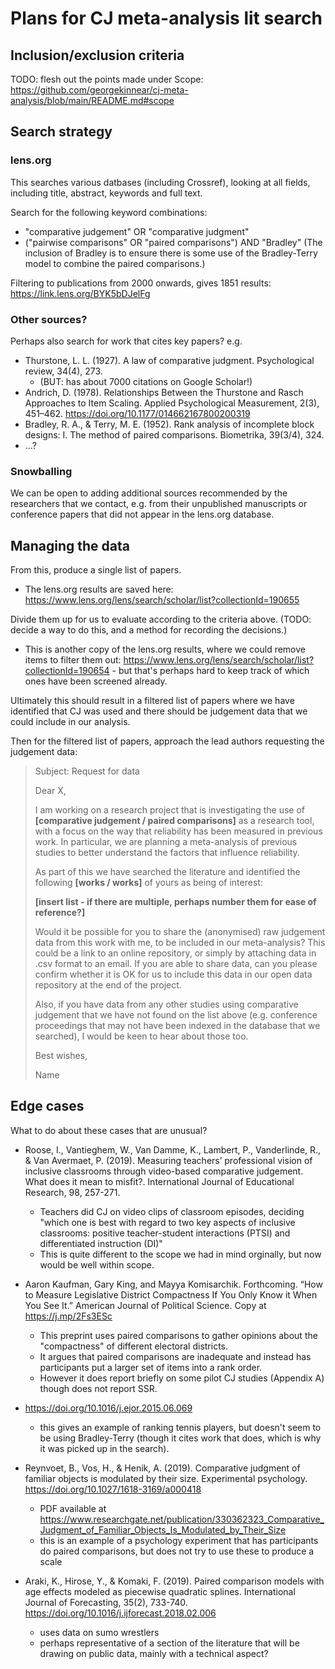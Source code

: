 # Plans for CJ meta-analysis lit search

## Inclusion/exclusion criteria

TODO: flesh out the points made under Scope: https://github.com/georgekinnear/cj-meta-analysis/blob/main/README.md#scope

## Search strategy

### lens.org

This searches various datbases (including Crossref), looking at all fields, including title, abstract, keywords and full text.

Search for the following keyword combinations:

- "comparative judgement" OR "comparative judgment"
- ("pairwise comparisons" OR "paired comparisons") AND "Bradley"  (The inclusion of Bradley is to ensure there is some use of the Bradley-Terry model to combine the paired comparisons.)

Filtering to publications from 2000 onwards, gives 1851 results: https://link.lens.org/BYK5bDJelFg

### Other sources?
Perhaps also search for work that cites key papers? e.g.

- Thurstone, L. L. (1927). A law of comparative judgment. Psychological review, 34(4), 273.
  * (BUT: has about 7000 citations on Google Scholar!)
- Andrich, D. (1978). Relationships Between the Thurstone and Rasch Approaches to Item Scaling. Applied Psychological Measurement, 2(3), 451–462. https://doi.org/10.1177/014662167800200319
- Bradley, R. A., & Terry, M. E. (1952). Rank analysis of incomplete block designs: I. The method of paired comparisons. Biometrika, 39(3/4), 324.
- ...?

### Snowballing
We can be open to adding additional sources recommended by the researchers that we contact, e.g. from their unpublished manuscripts or conference papers that did not appear in the lens.org database.


## Managing the data
From this, produce a single list of papers.
- The lens.org results are saved here: https://www.lens.org/lens/search/scholar/list?collectionId=190655

Divide them up for us to evaluate according to the criteria above. (TODO: decide a way to do this, and a method for recording the decisions.)
- This is another copy of the lens.org results, where we could remove items to filter them out: https://www.lens.org/lens/search/scholar/list?collectionId=190654 - but that's perhaps hard to keep track of which ones have been screened already.

Ultimately this should result in a filtered list of papers where we have identified that CJ was used and there should be judgement data that we could include in our analysis.

Then for the filtered list of papers, approach the lead authors requesting the judgement data:

> Subject: Request for data
> 
> Dear X,
> 
> I am working on a research project that is investigating the use of **[comparative judgement / paired comparisons]** as a research tool, with a focus on the way that reliability has been measured in previous work. In particular, we are planning a meta-analysis of previous studies to better understand the factors that influence reliability.
> 
> As part of this we have searched the literature and identified the following **[works / works]** of yours as being of interest:
> 
> **[insert list - if there are multiple, perhaps number them for ease of reference?]**
> 
> Would it be possible for you to share the (anonymised) raw judgement data from this work with me, to be included in our meta-analysis? This could be a link to an online repository, or simply by attaching data in .csv format to an email.
> If you are able to share data, can you please confirm whether it is OK for us to include this data in our open data repository at the end of the project.
> 
> Also, if you have data from any other studies using comparative judgement that we have not found on the list above (e.g. conference proceedings that may not have been indexed in the database that we searched), I would be keen to hear about those too.
> 
> Best wishes,
> 
> Name


## Edge cases

What to do about these cases that are unusual?

* Roose, I., Vantieghem, W., Van Damme, K., Lambert, P., Vanderlinde, R., & Van Avermaet, P. (2019). Measuring teachers’ professional vision of inclusive classrooms through video-based comparative judgement. What does it mean to misfit?. International Journal of Educational Research, 98, 257-271.
  - Teachers did CJ on video clips of classroom episodes, deciding "which one is best with regard to two key aspects of inclusive classrooms: positive teacher-student interactions (PTSI) and differentiated instruction (DI)"
  - This is quite different to the scope we had in mind orginally, but now would be well within scope.

* Aaron Kaufman, Gary King, and Mayya Komisarchik. Forthcoming. “How to Measure Legislative District Compactness If You Only Know it When You See It.” American Journal of Political Science. Copy at https://j.mp/2Fs3ESc

  - This preprint uses paired comparisons to gather opinions about the "compactness" of different electoral districts.
  - It argues that paired comparisons are inadequate and instead has participants put a larger set of items into a rank order.
  - However it does report briefly on some pilot CJ studies (Appendix A) though does not report SSR.

* https://doi.org/10.1016/j.ejor.2015.06.069
  - this gives an example of ranking tennis players, but doesn't seem to be using Bradley-Terry (though it cites work that does, which is why it was picked up in the search).

* Reynvoet, B., Vos, H., & Henik, A. (2019). Comparative judgment of familiar objects is modulated by their size. Experimental psychology. https://doi.org/10.1027/1618-3169/a000418
  - PDF available at https://www.researchgate.net/publication/330362323_Comparative_Judgment_of_Familiar_Objects_Is_Modulated_by_Their_Size
  - this is an example of a psychology experiment that has participants do paired comparisons, but does not try to use these to produce a scale

* Araki, K., Hirose, Y., & Komaki, F. (2019). Paired comparison models with age effects modeled as piecewise quadratic splines. International Journal of Forecasting, 35(2), 733-740. https://doi.org/10.1016/j.ijforecast.2018.02.006
  - uses data on sumo wrestlers
  - perhaps representative of a section of the literature that will be drawing on public data, mainly with a technical aspect?
